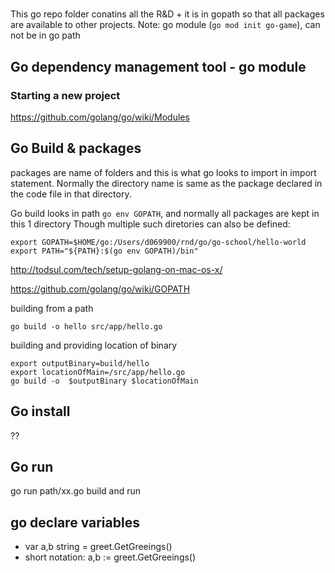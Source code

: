 #
This go repo folder conatins all the R&D + it is in gopath so that all packages are available to other projects.
Note: go module (`go mod init go-game`), can not be in go path

## Go dependency management tool - go module
### Starting a new project
https://github.com/golang/go/wiki/Modules


## Go Build & packages

packages are name of folders and this is what go looks to import in import statement.
Normally the directory name is same as the package declared in the code file in that directory.

Go build looks in path `go env GOPATH`, and normally all packages are kept in this 1 directory
Though multiple such diretories can also be defined:
```
export GOPATH=$HOME/go:/Users/d069900/rnd/go/go-school/hello-world
export PATH="${PATH}:$(go env GOPATH)/bin"
```


http://todsul.com/tech/setup-golang-on-mac-os-x/

https://github.com/golang/go/wiki/GOPATH


building from a path
```
go build -o hello src/app/hello.go
```

building and providing location of binary
```
export outputBinary=build/hello
export locationOfMain=/src/app/hello.go
go build -o  $outputBinary $locationOfMain
```

## Go install
??

## Go run 
go run path/xx.go build and run

## go declare variables
- var a,b string = greet.GetGreeings()
- short notation: a,b := greet.GetGreeings()

  